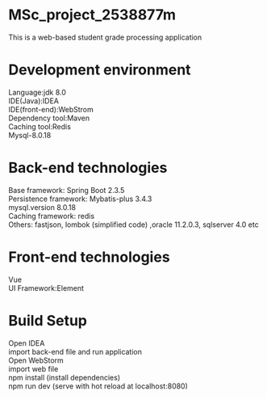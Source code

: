 # MSc_project_2538877m
This is a web-based student grade processing application
# Development environment
Language:jdk 8.0  
IDE(Java):IDEA  
IDE(front-end):WebStrom  
Dependency tool:Maven  
Caching tool:Redis  
Mysql-8.0.18  
# Back-end technologies
Base framework: Spring Boot 2.3.5  
Persistence framework: Mybatis-plus 3.4.3  
mysql.version 8.0.18  
Caching framework: redis         
Others: fastjson, lombok (simplified code) ,oracle 11.2.0.3, sqlserver 4.0 etc  
# Front-end technologies
Vue   
UI Framework:Element  
# Build Setup
Open IDEA   
import back-end file and run application  
Open WebStorm   
import web file   
npm install (install dependencies)  
npm run dev (serve with hot reload at localhost:8080)  

